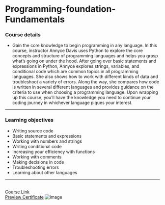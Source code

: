 # Programming-foundation-Fundamentals
### Course details

-  Gain the core knowledge to begin programming in any language. In this course, instructor Annyce Davis uses Python to explore the core concepts and structure of programming languages and helps you grasp what’s going on under the hood. After going over basic statements and expressions in Python, Annyce explores strings, variables, and conditional code which are common topics in all programming languages. She also shows how to work with different kinds of data and troubleshoot a variety of errors. Along the way, she compares how code is written in several different languages and provides guidance on the criteria to use when choosing a programming language. Upon wrapping up this course, you’ll have the knowledge you need to continue your coding journey in whichever language piques your interest.
---
### Learning objectives
- Writing source code
- Basic statements and expressions
- Working with numbers and strings
- Writing conditional code
- Increasing your efficiency with functions
- Working with comments
- Making decisions in code
- Troubleshooting errors
- Learning about other languages
-------------------------------
<br>[Course Link](https://www.linkedin.com/learning/programming-foundations-fundamentals-3/)
<br>[Preview Certificate]()
![image](https://user-images.githubusercontent.com/103145317/179761020-3bf62084-d1a5-4047-b25a-6865519a29a6.png)
